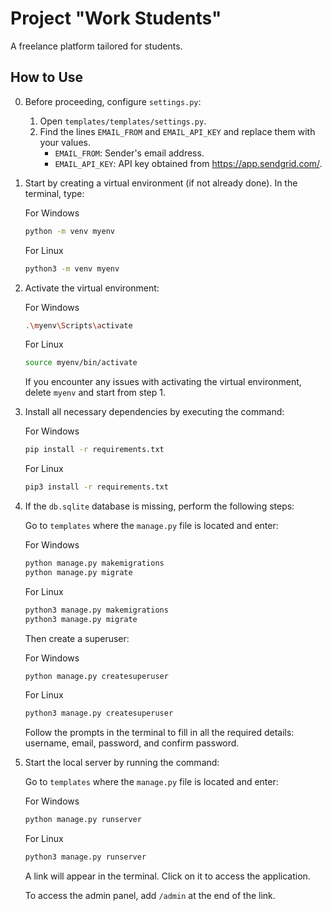 # Project "Work Students"

A freelance platform tailored for students.

## How to Use

0. Before proceeding, configure `settings.py`:

    1. Open `templates/templates/settings.py`.
    2. Find the lines `EMAIL_FROM` and `EMAIL_API_KEY` and replace them with your values.
        - `EMAIL_FROM`: Sender's email address.
        - `EMAIL_API_KEY`: API key obtained from https://app.sendgrid.com/.

1. Start by creating a virtual environment (if not already done). In the terminal, type:

    For Windows
    ```bash
    python -m venv myenv
    ```

    For Linux
    ```bash
    python3 -m venv myenv
    ```

2. Activate the virtual environment:

    For Windows
    ```bash
    .\myenv\Scripts\activate
    ```

    For Linux
    ```bash
    source myenv/bin/activate
    ```

    If you encounter any issues with activating the virtual environment, delete `myenv` and start from step 1.

3. Install all necessary dependencies by executing the command:

    For Windows
    ```bash
    pip install -r requirements.txt
    ```

    For Linux
    ```bash
    pip3 install -r requirements.txt
    ```

4. If the `db.sqlite` database is missing, perform the following steps:

    Go to `templates` where the `manage.py` file is located and enter:

    For Windows
    ```bash
    python manage.py makemigrations
    python manage.py migrate
    ```

    For Linux
    ```bash
    python3 manage.py makemigrations
    python3 manage.py migrate
    ```

    Then create a superuser:

    For Windows
    ```bash
    python manage.py createsuperuser
    ```

    For Linux
    ```bash
    python3 manage.py createsuperuser
    ```

    Follow the prompts in the terminal to fill in all the required details: username, email, password, and confirm password.

5. Start the local server by running the command:

    Go to `templates` where the `manage.py` file is located and enter:

    For Windows
    ```bash
    python manage.py runserver
    ```

    For Linux
    ```bash
    python3 manage.py runserver
    ```

    A link will appear in the terminal. Click on it to access the application.

    To access the admin panel, add `/admin` at the end of the link.
